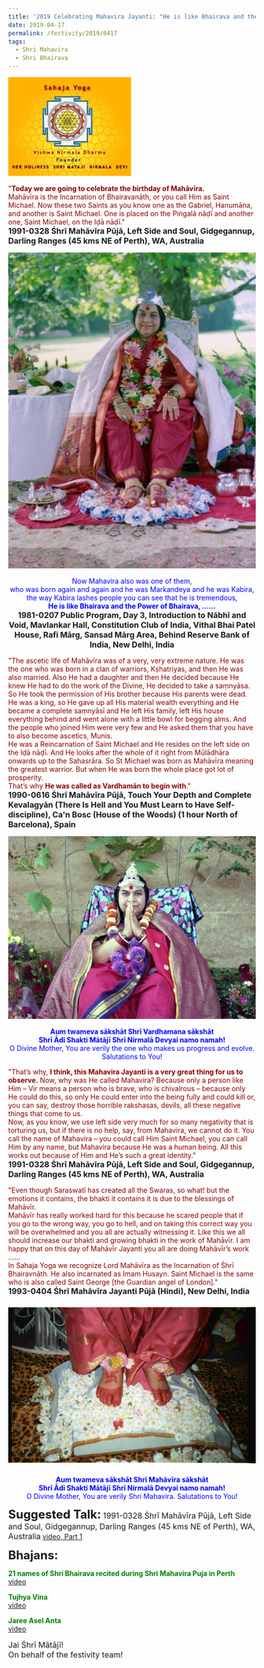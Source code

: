 ```yaml
---
title: '2019 Celebrating Mahavira Jayanti: "He is like Bhairava and the Power of Bhairava"'
date: 2019-04-17
permalink: /festivity/2019/0417
tags:
  - Shri Mahavira
  - Shri Bhairava
---
```


![PICTURE 1](/images/image1.png)

<p>
<font color="DarkRed">"<b>Today we are going to celebrate the birthday of Mahāvīra.</b><br>
Mahāvīra is the Incarnation of Bhairavanāth, or you call Him as Saint Michael. Now these two Saints as you know one as the Gabriel, Hanumāna, and another is Saint Michael. One is placed on the Piṅgalā nāḍī and another one, Saint Michael, on the Iḍā nāḍī."</font><br>
<font size="+0"><b>1991-0328 Śhrī Mahāvīra Pūjā, Left Side and Soul, Gidgegannup, Darling Ranges (45 kms NE of Perth), WA, Australia</b></font>
</p>

<div style="text-align: center"><img src="/images/image89.png" /></div>

<p style="text-align:center;">
<font color="blue">Now Mahavira also was one of them,<br>
who was born again and again and he was Markandeya and he was Kabira,<br>
the way Kabira lashes people you can see that he is tremendous,<br>
<b>He is like Bhairava and the Power of Bhairava, ......</b></font><br>
<font size="+0"><b>1981-0207 Public Program, Day 3, Introduction to Nābhī and Void, Mavlankar Hall, Constitution Club of India, Vithal Bhai Patel House, Rafi Mārg, Sansad Mārg Area, Behind Reserve Bank of India, New Delhi, India</b></font>
</p>

<p>
<font color="DarkRed">"The ascetic life of Mahāvīra was of a very, very extreme nature. He was the one who was born in a clan of warriors, Kṣhatriyas, and then He was also married. Also He had a daughter and then He decided because He knew He had to do the work of the Divine, He decided to take a saṃnyāsa. So He took the permission of His brother because His parents were dead. He was a king, so He gave up all His material wealth everything and He became a complete saṃnyāsī and He left His family, left His house everything behind and went alone with a little bowl for begging alms. And the people who joined Him were very few and He asked them that you have to also become ascetics, Munis.<br>
He was a Reincarnation of Saint Michael and He resides on the left side on the Iḍā nāḍī. And He looks after the whole of it right from Mūlādhāra onwards up to the Sahasrāra. So St Michael was born as Mahāvīra meaning the greatest warrior. But when He was born the whole place got lot of prosperity.<br>
That’s why <b>He was called as Vardhamān to begin with</b>."</font><br>
<font size="+0"><b>1990-0616 Śhrī Mahāvīra Pūjā, Touch Your Depth and Complete Kevalagyān (There Is Hell and You Must Learn to Have Self-discipline), Ca'n Bosc (House of the Woods) (1 hour North of Barcelona), Spain</b></font>
</p>

<div style="text-align: center"><img src="/images/image90.png" /></div>

<p style="color:blue; text-align:center;">
<b>Aum twameva sākshāt Shrī Vardhamana sākshāt<br>
Shrī Ādi Shakti Mātājī Shrī Nirmalā Devyai namo namah!</b><br>
O Divine Mother, You are verily the one who makes us progress and evolve.<br>
Salutations to You!<br>
</p>

<p>
<font color="DarkRed">"That’s why, <b>I think, this Mahavira Jayanti is a very great thing for us to observe.</b> Now, why was He called Mahavira? Because only a person like Him – Vir means a person who is brave, who is chivalrous – because only He could do this, so only He could enter into the being fully and could kill or, you can say, destroy those horrible rakshasas, devils, all these negative things that come to us.<br>
Now, as you know, we use left side very much for so many negativity that is torturing us, but if there is no help, say, from Mahavira, we cannot do it. You call the name of Mahavira – you could call Him Saint Michael, you can call Him by any name, but Mahavira because He was a human being. All this works out because of Him and He’s such a great identity."</font><br>
<font size="+0"><b>1991-0328 Śhrī Mahāvīra Pūjā, Left Side and Soul, Gidgegannup, Darling Ranges (45 kms NE of Perth), WA, Australia</b></font>
</p>

<p>
<font color="DarkRed">"Even though Saraswatī has created all the Swaras, so what! but the emotions it contains, the bhakti it contains it is due to the blessings of Mahāvīr.<br> 
Mahāvīr has really worked hard for this because he scared people that if you go to the wrong way, you go to hell, and on taking this correct way you will be overwhelmed and you all are actually witnessing it. Like this we all should increase our bhakti and growing bhakti in the work of Mahāvīr. I am happy that on this day of Mahāvīr Jayanti you all are doing Mahāvīr’s work ......<br>
In Sahaja Yoga we recognize Lord Mahāvīra as the Incarnation of Śhrī Bhairavnāth. He also incarnated as Imam Husayn. Saint Michael is the same who is also called Saint George [the Guardian angel of London]."</font><br>
<font size="+0"><b>1993-0404 Śhrī Mahāvīra Jayanti Pūjā (Hindi), New Delhi, India</b></font>
</p>

<div style="text-align: center"><img src="/images/image91.png" /></div>

<p style="color:blue; text-align:center;">
<b>Aum twameva sākshāt Shrī Mahāvīra sākshāt<br>
Shrī Ādi Shakti Mātājī Shrī Nirmalā Devyai namo namah!</b><br>
O Divine Mother, You are verily Shri Mahavira. Salutations to You!<br>
</p>

<font size="+2"><b>Suggested Talk:</b></font> 
<font size="+0">1991-0328 Śhrī Mahāvīra Pūjā, Left Side and Soul, Gidgegannup, Darling Ranges (45 kms NE of Perth), WA, Australia</font>
<a href="https://seven-teams.github.io/Videos_Links.html"> video, Part 1</a><br>

<font size="+2"><b>Bhajans:</b></font>

<p>
<font color="green"><b>21 names of Shri Bhairava recited during Shri Mahavira Puja in Perth</b></font><br>
<a href="https://seven-teams.github.io/Videos_Links.html"> video</a><br>
</p>

<p>
<font color="green"><b>Tujhya Vina</b></font><br>
<a href="https://seven-teams.github.io/Videos_Links.html">video</a>
</p>

<p>
<font color="green"><b>Jaree Asel Anta</b></font><br>
<a href="https://www.youtube.com/watch?v=6aHXifIBHPs&feature=youtu.be">video</a>
</p>

<p>
<font size="+0">Jai Śhrī Mātājī!<br>
On behalf of the festivity team!</font>
</p>
